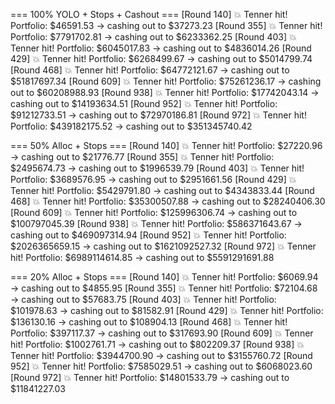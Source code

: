 === 100% YOLO + Stops + Cashout ===
[Round 140] 💥 Tenner hit! Portfolio: $46591.53 → cashing out to $37273.23
[Round 355] 💥 Tenner hit! Portfolio: $7791702.81 → cashing out to $6233362.25
[Round 403] 💥 Tenner hit! Portfolio: $6045017.83 → cashing out to $4836014.26
[Round 429] 💥 Tenner hit! Portfolio: $6268499.67 → cashing out to $5014799.74
[Round 468] 💥 Tenner hit! Portfolio: $64772121.67 → cashing out to $51817697.34
[Round 609] 💥 Tenner hit! Portfolio: $75261236.17 → cashing out to $60208988.93
[Round 938] 💥 Tenner hit! Portfolio: $17742043.14 → cashing out to $14193634.51
[Round 952] 💥 Tenner hit! Portfolio: $91212733.51 → cashing out to $72970186.81
[Round 972] 💥 Tenner hit! Portfolio: $439182175.52 → cashing out to $351345740.42

=== 50% Alloc + Stops ===
[Round 140] 💥 Tenner hit! Portfolio: $27220.96 → cashing out to $21776.77
[Round 355] 💥 Tenner hit! Portfolio: $2495674.73 → cashing out to $1996539.79
[Round 403] 💥 Tenner hit! Portfolio: $3689576.95 → cashing out to $2951661.56
[Round 429] 💥 Tenner hit! Portfolio: $5429791.80 → cashing out to $4343833.44
[Round 468] 💥 Tenner hit! Portfolio: $35300507.88 → cashing out to $28240406.30
[Round 609] 💥 Tenner hit! Portfolio: $125996306.74 → cashing out to $100797045.39
[Round 938] 💥 Tenner hit! Portfolio: $586371643.67 → cashing out to $469097314.94
[Round 952] 💥 Tenner hit! Portfolio: $2026365659.15 → cashing out to $1621092527.32
[Round 972] 💥 Tenner hit! Portfolio: $6989114614.85 → cashing out to $5591291691.88

=== 20% Alloc + Stops ===
[Round 140] 💥 Tenner hit! Portfolio: $6069.94 → cashing out to $4855.95
[Round 355] 💥 Tenner hit! Portfolio: $72104.68 → cashing out to $57683.75
[Round 403] 💥 Tenner hit! Portfolio: $101978.63 → cashing out to $81582.91
[Round 429] 💥 Tenner hit! Portfolio: $136130.16 → cashing out to $108904.13
[Round 468] 💥 Tenner hit! Portfolio: $397117.37 → cashing out to $317693.90
[Round 609] 💥 Tenner hit! Portfolio: $1002761.71 → cashing out to $802209.37
[Round 938] 💥 Tenner hit! Portfolio: $3944700.90 → cashing out to $3155760.72
[Round 952] 💥 Tenner hit! Portfolio: $7585029.51 → cashing out to $6068023.60
[Round 972] 💥 Tenner hit! Portfolio: $14801533.79 → cashing out to $11841227.03
